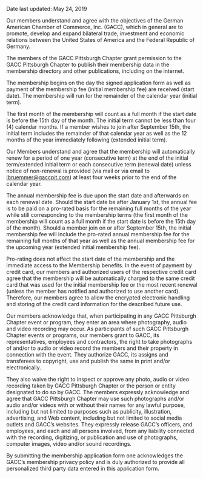 Date last updated: May 24, 2019

Our members understand and agree with the objectives of the German American Chamber of Commerce, Inc. (GACC), which in general are to promote, develop and expand bilateral trade, investment and economic relations between the United States of America and the Federal Republic of Germany.

The members of the GACC Pittsburgh Chapter  grant permission to the GACC Pittsburgh Chapter  to publish their membership data in the membership directory and other publications, including on the internet.

The membership begins on the day the signed application form as well as payment of the membership fee (initial membership fee) are received (start date).
The membership will run for the remainder of the calendar year (initial term).

The first month of the membership will count as a full month if the start date is before the 15th day of the month. The initial term cannot be less than four (4) calendar months. If a member wishes to join after September 15th, the initial term includes the remainder of that calendar year as well as the 12 months of the year immediately following (extended initial term).

Our Members understand and agree that the membership will automatically renew for a period of one year (consecutive term) at the end of the initial term/extended initial term or each consecutive term (renewal date) unless notice of non-renewal is provided (via mail or via email to lbruemmer@gaccpit.com) at least four weeks prior to the end of the calendar year.

The annual membership fee is due upon the start date and afterwards on each renewal date. Should the start date be after January 1st, the annual fee is to be paid on a pro-rated basis for the remaining full months of the year while still corresponding to the membership terms (the first month of the membership will count as a full month if the start date is before the 15th day of the month). Should a member join on or after September 15th, the initial membership fee will include the pro-rated annual membership fee for the remaining full months of that year as well as the annual membership fee for the upcoming year (extended initial membership fee).

Pro-rating does not affect the start date of the membership and the immediate access to the Membership benefits. In the event of payment by credit card, our members and authorized users of the respective credit card agree that the membership will be automatically charged to the same credit card that was used for the initial membership fee or the most recent renewal (unless the member has notified and authorized to use another card). Therefore, our members agree to allow the encrypted electronic handling and storing of the credit card information for the described future use.

Our members acknowledge that, when participating in any GACC Pittsburgh Chapter  event or program, they enter an area where photography, audio and video recording may occur. As participants of such GACC Pittsburgh Chapter  events or programs, our members grant to GACC, its representatives, employees and contractors, the right to take photographs of and/or to audio or video record the members and their property in connection with the event. They authorize GACC, its assigns and transferees to copyright, use and publish the same in print and/or electronically.

They also waive the right to inspect or approve any photo, audio or video recording taken by GACC Pittsburgh Chapter  or the person or entity designated to do so by GACC. The members expressly acknowledge and agree that GACC Pittsburgh Chapter  may use such photographs and/or audio and/or videos with or without their names for any lawful purpose, including but not limited to purposes such as publicity, illustration, advertising, and Web content, including but not limited to social media outlets and GACC’s websites. They expressly release GACC’s officers, and employees, and each and all persons involved, from any liability connected with the recording, digitizing, or publication and use of photographs, computer images, video and/or sound recordings.

By submitting the membership application form one acknowledges the GACC’s membership privacy policy and is duly authorized to provide all personalized third party data entered in this application form.


<!--
### Online Platform Terms & Conditions

Upstream Coding Service provides an online and offline platform and resources to give users (collectively **"Members"**) a corpus of currated technical instruction and explaination on the topics of web development and design, coding or programming, and business and entrepreneurship and in various formats for free or for a fee, and in Upstream Coding's sole discretion, (collectively, **"Service"**). 

The **"Portal"** means the website located at [upstreamcoding.com](https://upstreamcoding.com/) and any associated software, applications, and Internet services under Upstream Coding's control, whether partial or otherwise, used in connection with providing the Service provided by Upstream Coding. Access to the Service through the Portal by Members is collectively the **"Membership"**. An active **Membership** means a timely payment for the **Service** has been received and the **Service** is available via the **Portal**. An active **Membership** is your acceptance of all parts of this Terms of Service.

Together with our independent practitioners, technical contractors, thought leaders, interns and those generically described as Teaching Assistants, "TAs" (collectively **"Instructors"**). The Upstream Coding Service will also permit the community of users of the Upstream Coding Service to engage in discussions and communications with one another and with the Instructors. **"Starter"**, **"Premium"** and **"Pro"** are levels of member permission to access Services.

**Cancellation and No Show Policies.** We determine the rescheduling and cancellation policies and apply them at our discretion. You should contact us directly, not Instructors, for any rescheduling or cancellation questions. The Upstream Coding Cancellation Policy is incorporated into these Terms.

**Cancellation of Membership or a Service.**

When you sign up for a Service or a Membership, or Member Content that requires a payment, you agree to pay it.

You may cancel your membership at any time and such cancellation will be effective at the end of the month in which you provide notice of cancellation. If your reoccurring billing date for the month has passed, and you give your notice of cancellation, you will not be refunded that month's payment. To cancel your membership please log in to your account on the website and follow the instructions for cancellation. Your membership will automatically renew each month on or about the same date as your initial payment, until you notify us of your decision to cancel your membership. Upstream Coding reserves the right to cancel your subscription at any time.

If you cancel your Membership during your enrollment in a Service that is delivered over multiple weeks for which your Membership provided you the benefit of a discounted fee to obtain a seat to receive that Service (and that another Member could have similarly benefited) you will be immediately billed for the balance of the undiscounted retail price of that Service as posted on the Upstream Portal.

We use third-party service providers, which offer various payment methods. Such payment methods could change.

**You Agree To Pay Us For Your Purchases.**

You agree to pay for all Services that you purchase through the Portal, and you agree that we may charge your selected payment method, either directly or through the services of a third-party payment processor, for any such payments. Only those payment methods accepted by our third-party payment processor can be used to purchase products, goods, or services through the Upstream Coding Service.

You are responsible for all fees charged to make payments using payment processors through the Upstream Coding Service.

**Pre-Authorization.** When you provide a credit card number to us to activate and/or pay for any fees related to Upstream Coding, we, through our third-party payment processor, may seek pre-authorization of your credit card account prior to a purchase to verify the credit card is valid and/or has the necessary funds or credit available to cover your purchase. These pre-authorizations will reduce your available balance by the authorization amount until it is released or reconciled with the actual charge. Please contact your card issuer if you have additional questions regarding when an authorization amount will be removed from your statement.

**Timing of Charges.** Charges occur within a reasonable time of the transaction or shortly thereafter, and multiple charges during the same period may be aggregated together.

**Recurring Payment Program.** Upstream offers a recurring payment program, which allows you to pay the balance owed for courses in installments. You can elect to enroll in this program by completing and submitting the Recurring Payment Authorization Form. If you have submitted this Form you have authorized us to charge your checking/savings account or credit card for the amount and at the intervals set forth in the Form. You can cancel your enrollment in our recurring payment program by notifying us in writing at least 15 days prior to the next billing date of your intent to cancel the authorization. To cancel, please notify us in writing at [hello@upstreamcoding.com](mailto:hello@upstreamcoding.com). You are responsible for all recurring charges made prior to the effective date of cancellation.

You may send us an email to dispute charges to your account within 30 days of the charge.

**Disputed Charges.** You agree to submit any disputes regarding any charge to your account in writing to Upstream Coding within thirty (30) days of such charge, or your dispute is waived and such charge will be final and not subject to challenge. You may dispute a charge by sending an email to us at [hello@upstreamcoding.com](mailto:hello@upstreamcoding.com).

**Refunds.** Upstream Coding does not provide refunds generally, refunds for past payments or refunds for pending charges made according to these Terms.  We reserve the right, but are not obligated, to refund fees paid to us.  A cancellation of a Membership will be effective at the end of the month in which we receive notice of cancellation; there will be no pro-rata refunds. Upstream Coding may modify its refund policy at any time with or without specific notice to you; provided, however, that the refund policy in effect at the time of any transaction shall apply to such purchase despite any subsequent change in such policy. Please contact [hello@upstreamcoding.com](mailto:hello@upstreamcoding.com) to request a refund.

**Coding Series Deposit Refunds.** A partial deposit refund will be issued, less any credit card processing fees, only if during the interview, at the sole discretion of Upstream Coding, it is determined you will be unable to successfully complete the workshop.

**Taxes.** **"Taxes"** include sales, use, value added, or transaction taxes and other government-imposed fees and charges. You are responsible for determining and paying the appropriate taxes resulting from a transaction occurring through the Upstream Coding Service. Upstream Coding is not responsible for collecting, reporting, paying, or remitting to you any such taxes, unless required by law.

**Currency.** We accept U.S. Dollars.

**Links To Other Web Sites.** Our Service may contain links to third-party web sites or services that are not owned or controlled by Upstream Coding. Upstream Coding has no control over, and assumes no responsibility for, the content, privacy policies, or practices of any third party web sites or services. You further acknowledge and agree Upstream Coding shall not be responsible or liable, directly or indirectly, for any damage or loss caused or alleged to be caused by or in connection with use of or reliance on any such content, goods or services available on or through any such web sites or services.

**Facilitator of Information.** Members and workshop participants understand Upstream Coding is a facilitator of information and does not guarantee that your abilities will improve. No employment or other opportunities are represented or warranted, either with Upstream Coding or anyone else.

**Attendance.** Attendance is voluntary. Missing more than one session can result in you being asked to stop attending. No refund will be issued, but you will have the opportunity to attend a future series at no additional cost.

**Memberships:** You may cancel your membership at anytime prior to your account billing date.

**Coding Series Deposit Refunds.** A partial deposit refund will be issued, less any credit card processing fees, only if during the interview, at the sole discretion of Upstream Coding, it is determined you will be unable to successfully complete the workshop.

**Coding Series Changes.** Titles and content are subject to change to keep series curriculum inline with best practices, employment trends and ensure training remains relevant.

**Termination.**

We may terminate or suspend Membership and access to Service and the Portal immediately, without prior notice or liability, for any reason whatsoever, including without limitation if you breach the Terms.

All provisions of the Terms which by their nature should survive termination shall survive termination, including, without limitation, ownership provisions, warranty disclaimers, indemnity and limitations of liability.

**Changes.** We reserve the right, at our sole discretion, to modify or replace these Terms at any time. You agree to visit this page periodically to review the most current Terms of Service. If you object to any changes to these Terms, your only recourse will be to stop using the Service.

**Consent.** By accessing or using the Service you agree to be bound by these Terms. If you disagree with any part of the terms then you may not access the Service.
-->